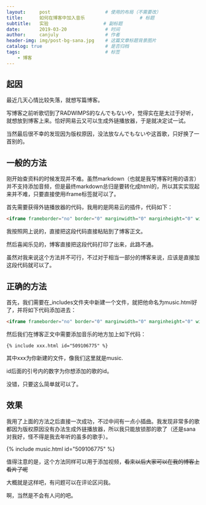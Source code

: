 ```yaml
---
layout:     post                    # 使用的布局（不需要改）
title:      如何在博客中加入音乐                    # 标题 
subtitle:   实验                    # 副标题
date:       2019-03-20              # 时间
author:     canjuly                 # 作者
header-img: img/post-bg-sana.jpg    # 这篇文章标题背景图片
catalog: true                       # 是否归档
tags:                               # 标签
    - 博客
---
```



## 起因

最近几天心情比较失落，就想写篇博客。

写博客之前听歌切到了RADWIMPS的なんでもないや，觉得实在是太过于好听，就想放到博客上来。恰好网易云又可以生成外链播放器，于是就决定试一试。

当然最后很不幸的发现因为版权原因，没法放なんでもないや这首歌，只好换了一首别的。

## 一般的方法

刚开始查资料的时候发现并不难。虽然markdown（也就是我写博客时用的语言）并不支持添加音频，但是最终markdown总归是要转化成html的，所以其实实现起来并不难，只要直接使用iframe标签就可以了。

首先需要获得外链播放器的代码，我用的是网易云的插件，代码如下：

```html
<iframe frameborder="no" border="0" marginwidth="0" marginheight="0" width=330 height=86 src="//music.163.com/outchain/player?type=2&id=509098949&auto=1&height=66"></iframe>
```

我按照网上说的，直接把这段代码直接粘贴到了博客正文。

然后喜闻乐见的，博客直接把这段代码打印了出来，此路不通。

虽然对我来说这个方法并不可行，不过对于相当一部分的博客来说，应该是直接加这段代码就可以了。

## 正确的方法

首先，我们需要在_includes文件夹中新建一个文件，就把他命名为music.html好了，并将如下代码添加进去：

```html
<iframe frameborder="no" border="0" marginwidth="0" marginheight="0" width="330" height="86" src="//music.163.com/outchain/player?type=2&amp;id={{ include.id }}&amp;auto=0&amp;height=66"></iframe>
```

然后我们在博客正文中需要添加音乐的地方加上如下代码：

```
{% include xxx.html id="509106775" %}
```

其中xxx为你新建的文件，像我们这里就是music.

id后面的引号内的数字为你想添加的歌的id。

没错，只要这么简单就可以了。

## 效果

我用了上面的方法之后直接一次成功，不过中间有一点小插曲。我发现非常多的歌都因为版权原因没有办法生成外链播放器，所以我只能放锁那的歌了（还是sana对我好，怪不得是我去年听的虽多的歌手）。

{% include music.html id="509106775" %}

值得注意的是，这个方法同样可以用于添加视频，~~看来以后大家可以在我的博客上看片了呢~~

大概就是这样吧，有问题可以在评论区问我。

啊，当然是不会有人问的吧。